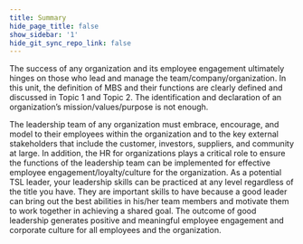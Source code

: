 ```yaml
---
title: Summary
hide_page_title: false
show_sidebar: '1'
hide_git_sync_repo_link: false
---
```


The success of any organization and its employee engagement ultimately hinges on those who lead and manage the team/company/organization. In this unit, the definition of MBS and their functions are clearly defined and discussed in Topic 1 and Topic 2. The identification and declaration of an organization’s mission/values/purpose is not enough.

 The leadership team of any organization must embrace, encourage, and model to their employees within the organization and to the key external stakeholders that include the customer, investors, suppliers, and community at large. In addition, the HR for organizations plays a critical role to ensure the functions of the leadership team can be implemented for effective employee engagement/loyalty/culture for the organization. As a potential TSL leader, your leadership skills can be practiced at any level regardless of the title you have. They are important skills to have because a good leader can bring out the best abilities in his/her team members and motivate them to work together in achieving a shared goal. The outcome of good leadership generates positive and meaningful employee engagement and corporate culture for all employees and the organization.
